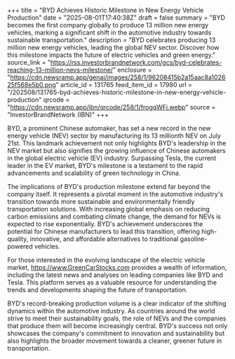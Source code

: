 +++
title = "BYD Achieves Historic Milestone in New Energy Vehicle Production"
date = "2025-08-01T17:40:38Z"
draft = false
summary = "BYD becomes the first company globally to produce 13 million new energy vehicles, marking a significant shift in the automotive industry towards sustainable transportation."
description = "BYD celebrates producing 13 million new energy vehicles, leading the global NEV sector. Discover how this milestone impacts the future of electric vehicles and green energy."
source_link = "https://rss.investorbrandnetwork.com/gcs/byd-celebrates-reaching-13-million-nevs-milestone/"
enclosure = "https://cdn.newsramp.app/genai/images/258/1/96208415b2a15aac8a102625f568e5b0.png"
article_id = 131765
feed_item_id = 17980
url = "/202508/131765-byd-achieves-historic-milestone-in-new-energy-vehicle-production"
qrcode = "https://cdn.newsramp.app/ibn/qrcode/258/1/frogqWFi.webp"
source = "InvestorBrandNetwork (IBN)"
+++

<p>BYD, a prominent Chinese automaker, has set a new record in the new energy vehicle (NEV) sector by manufacturing its 13 millionth NEV on July 21st. This landmark achievement not only highlights BYD's leadership in the NEV market but also signifies the growing influence of Chinese automakers in the global electric vehicle (EV) industry. Surpassing Tesla, the current leader in the EV market, BYD's milestone is a testament to the rapid advancements and scalability of green technology in China.</p><p>The implications of BYD's production milestone extend far beyond the company itself. It represents a pivotal moment in the automotive industry's transition towards more sustainable and environmentally friendly transportation solutions. With increasing global emphasis on reducing carbon emissions and combating climate change, the demand for NEVs is expected to rise exponentially. BYD's achievement underscores the potential for Chinese manufacturers to lead this transition, offering high-quality, innovative, and affordable alternatives to traditional gasoline-powered vehicles.</p><p>For those interested in the evolving landscape of the electric vehicle market, <a href='https://www.GreenCarStocks.com' rel='nofollow' target='_blank'>https://www.GreenCarStocks.com</a> provides a wealth of information, including the latest news and analyses on leading companies like BYD and Tesla. This platform serves as a valuable resource for understanding the trends and developments shaping the future of transportation.</p><p>BYD's record-breaking production volume is a clear indicator of the shifting dynamics within the automotive industry. As countries around the world strive to meet their sustainability goals, the role of NEVs and the companies that produce them will become increasingly central. BYD's success not only showcases the company's commitment to innovation and sustainability but also highlights the broader movement towards a cleaner, greener future in transportation.</p>